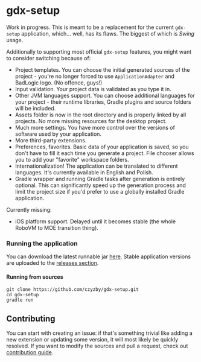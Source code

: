 # gdx-setup

Work in progress. This is meant to be a replacement for the current `gdx-setup` application, which... well, has its flaws. The biggest of which is *Swing* usage.

Additionally to supporting most official `gdx-setup` features, you might want to consider switching because of:
- Project templates. You can choose the initial generated sources of the project - you're no longer forced to use `ApplicationAdapter` and BadLogic logo. (No offence, guys!)
- Input validation. Your project data is validated as you type it in.
- Other JVM languages support. You can choose additional languages for your project - their runtime libraries, Gradle plugins and source folders will be included.
- Assets folder is now in the root directory and is properly linked by all projects. No more missing resources for the desktop project.
- Much more settings. You have more control over the versions of software used by your application.
- More third-party extensions.
- Preferences, favorites. Basic data of your application is saved, so you don't have to fill it each time you generate a project. File chooser allows you to add your "favorite" workspace folders.
- Internationalization! The application can be translated to different languages. It's currently available in English and Polish.
- Gradle wrapper and running Gradle tasks after generation is entirely optional. This can significantly speed up the generation process and limit the project size if you'd prefer to use a globally installed Gradle application.

Currently missing:
- iOS platform support. Delayed until it becomes stable (the whole RoboVM to MOE transition thing).

### Running the application

You can download the latest runnable jar [here](https://dl.kotcrab.com/libgdx/gdx-setup-latest.jar). Stable application versions are uploaded to the [releases section](https://github.com/czyzby/gdx-setup/releases).

#### Running from sources

```
git clone https://github.com/czyzby/gdx-setup.git
cd gdx-setup
gradle run
```

## Contributing

You can start with creating an issue: if that's something trivial like adding a new extension or updating some version, it will most likely be quickly resolved. If you want to modify the sources and pull a request, check out [contribution guide](CONTRIBUTING.md).
